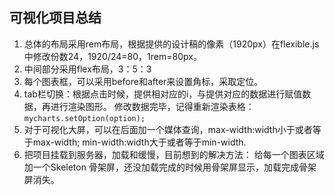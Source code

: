 ## 可视化项目总结
1. 总体的布局采用rem布局，根据提供的设计稿的像素（1920px）在flexible.js中修改份数24，1920/24=80，1rem=80px。
2. 中间部分采用flex布局，3：5：3
3. 每个图表框，可以采用before和after来设置角标，采取定位。
4. tab栏切换：根据点击时候，提供相对应的i，与提供对应的数据进行赋值数据，再进行渲染图形。
   修改数据完毕，记得重新渲染表格：`mycharts.setOption(option);`
5. 对于可视化大屏，可以在后面加一个媒体查询，max-width:width小于或者等于max-width;   min-width:width大于或者等于min-width.
6. 把项目挂载到服务器，加载和缓慢，目前想到的解决方法：
   给每一个图表区域加一个Skeleton 骨架屏，还没加载完成的时候用骨架屏显示，加载完成骨架屏消失。
   